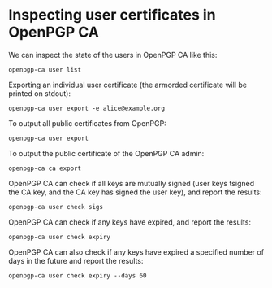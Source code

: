 # Inspecting user certificates in OpenPGP CA

We can inspect the state of the users in OpenPGP CA like this:

`openpgp-ca user list`

Exporting an individual user certificate (the armorded certificate will be
printed on stdout):

`openpgp-ca user export -e alice@example.org`

To output all public certificates from OpenPGP:

`openpgp-ca user export`

To output the public certificate of the OpenPGP CA admin:

`openpgp-ca ca export`

OpenPGP CA can check if all keys are mutually signed (user keys tsigned the
 CA key, and the CA key has signed the user key), and report the results:
 
`openpgp-ca user check sigs`
 
OpenPGP CA can check if any keys have expired, and report the results:
 
`openpgp-ca user check expiry`

OpenPGP CA can also check if any keys have expired a specified number of
 days in the future and report the results:
 
`openpgp-ca user check expiry --days 60`
